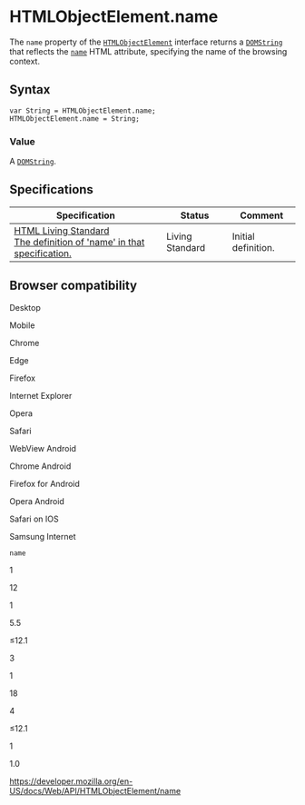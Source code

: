 # HTMLObjectElement.name

The `name` property of the [`HTMLObjectElement`](../htmlobjectelement) interface returns a [`DOMString`](../domstring) that reflects the [`name`](https://developer.mozilla.org/en-US/docs/Web/HTML/Element/object#attr-name) HTML attribute, specifying the name of the browsing context.

## Syntax

    var String = HTMLObjectElement.name;
    HTMLObjectElement.name = String;

### Value

A [`DOMString`](../domstring).

## Specifications

<table><thead><tr class="header"><th>Specification</th><th>Status</th><th>Comment</th></tr></thead><tbody><tr class="odd"><td><a href="https://html.spec.whatwg.org/multipage/#dom-object-name">HTML Living Standard<br />
<span class="small">The definition of 'name' in that specification.</span></a></td><td><span class="spec-living">Living Standard</span></td><td>Initial definition.</td></tr></tbody></table>

## Browser compatibility

Desktop

Mobile

Chrome

Edge

Firefox

Internet Explorer

Opera

Safari

WebView Android

Chrome Android

Firefox for Android

Opera Android

Safari on IOS

Samsung Internet

`name`

1

12

1

5.5

≤12.1

3

1

18

4

≤12.1

1

1.0

<a href="https://developer.mozilla.org/en-US/docs/Web/API/HTMLObjectElement/name" class="_attribution-link">https://developer.mozilla.org/en-US/docs/Web/API/HTMLObjectElement/name</a>
